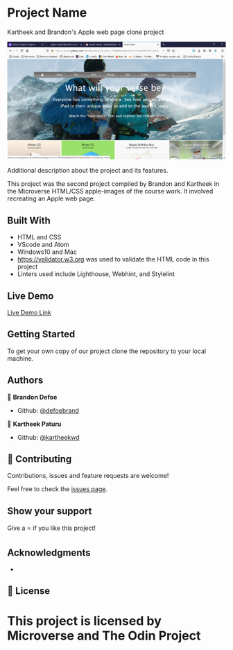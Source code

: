 # Project Name

Kartheek and Brandon's Apple web page clone project

![screenshot](images/screenshot.png)

Additional description about the project and its features.

This project was the second project compiled by Brandon and Kartheek in the Microverse HTML/CSS apple-images of the course work. It involved recreating an Apple web page.

## Built With

- HTML and CSS
- VScode and Atom
- Windows10 and Mac
- https://validator.w3.org was used to validate the HTML code in this project
- Linters used include Lighthouse, Webhint, and Stylelint


## Live Demo

[Live Demo Link](https://rawcdn.githack.com/defoebrand/apple-clone/17ffb890e6dafbe68319e09a9a07b6f0e7c6eef3/index.html)


## Getting Started

To get your own copy of our project clone the repository to your local machine.


## Authors

👤 **Brandon Defoe**

- Github: [@defoebrand](https://github.com/defoebrand)

👤 **Kartheek Paturu**

- Github: [@kartheekwd](https://github.com/kartheekwd)


## 🤝 Contributing

Contributions, issues and feature requests are welcome!

Feel free to check the [issues page](issues/).

## Show your support

Give a ⭐️ if you like this project!

## Acknowledgments

-

## 📝 License

This project is licensed by Microverse and The Odin Project
=======
